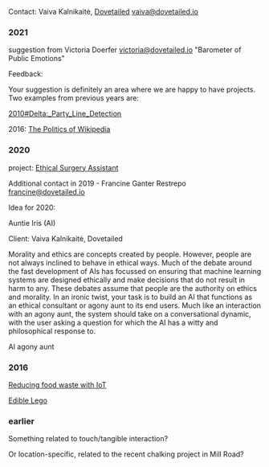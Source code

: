 Contact: Vaiva Kalnikaitė, [Dovetailed](Dovetailed "wikilink")
<vaiva@dovetailed.io>

### 2021

suggestion from Victoria Doerfer <victoria@dovetailed.io> "Barometer
of Public Emotions"

Feedback:

Your suggestion is definitely an area where we are happy to have
projects. Two examples from previous years are:

[2010#Delta:_Party_Line_Detection](2010#Delta:_Party_Line_Detection "wikilink")

2016: [The Politics of Wikipedia](The_Politics_of_Wikipedia "wikilink")

### 2020

project: [Ethical Surgery
Assistant](Ethical_Surgery_Assistant "wikilink")

Additional contact in 2019 - Francine Ganter Restrepo
<francine@dovetailed.io>

Idea for 2020:

Auntie Iris (AI)

Client: Vaiva Kalnikaitė, Dovetailed

Morality and ethics are concepts created by people. However, people are
not always inclined to behave in ethical ways. Much of the debate around
the fast development of AIs has focussed on ensuring that machine
learning systems are designed ethically and make decisions that do not
result in harm to any. These debates assume that people are the
authority on ethics and morality. In an ironic twist, your task is to
build an AI that functions as an ethical consultant or agony aunt to its
end users. Much like an interaction with an agony aunt, the system
should take on a conversational dynamic, with the user asking a question
for which the AI has a witty and philosophical response to.

AI agony aunt

### 2016

[Reducing food waste with IoT](Reducing_food_waste_with_IoT "wikilink")

[Edible Lego](Edible_Lego "wikilink")

### earlier

Something related to touch/tangible interaction?

Or location-specific, related to the recent chalking project in Mill
Road?